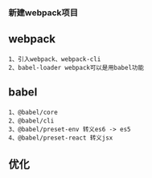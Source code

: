 ### 新建webpack项目
## webpack 
    1、引入webpack、webpack-cli
    2、babel-loader webpack可以是用babel功能
## babel
    1、@babel/core 
    2、@babel/cli
    3、@babel/preset-env 转义es6 -> es5
    4、@babel/preset-react 转义jsx

## 优化
    
